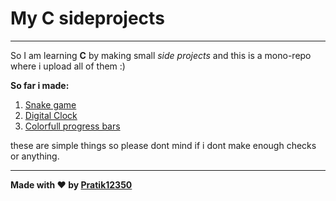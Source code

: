 # My C sideprojects
---
So I am learning **C** by making small *side projects* and this is a mono-repo where i upload all of them :)

**So far i made:**
1. [Snake game](/snake-game)
2. [Digital Clock](/clock)
3. [Colorfull progress bars](/progress-bar)

these are simple things so please dont mind if i dont make enough checks or anything.


---
**Made with :heart: by [Pratik12350](https://github.com/pratik12350)**
